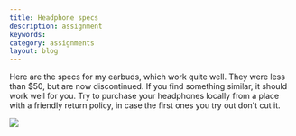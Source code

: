 ```yaml
---
title: Headphone specs
description: assignment
keywords: 
category: assignments
layout: blog
---
```


Here are the specs for my earbuds, which work quite well. They were less than $50, but are now discontinued. If you find something similar, it should work well for you. Try to purchase your headphones locally from a place with a friendly return policy, in case the first ones you try out don't cut it.

![][headphoneSpecs]

[headphoneSpecs]: http://kshaffer.github.com/musi199/img/headphoneSpecs.png